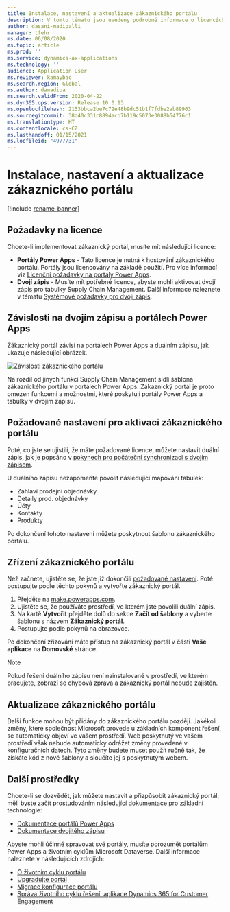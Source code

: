```yaml
---
title: Instalace, nastavení a aktualizace zákaznického portálu
description: V tomto tématu jsou uvedeny podrobné informace o licencích a pokyny k nastavení zákaznického portálu.
author: dasani-madipalli
manager: tfehr
ms.date: 06/08/2020
ms.topic: article
ms.prod: ''
ms.service: dynamics-ax-applications
ms.technology: ''
audience: Application User
ms.reviewer: kamaybac
ms.search.region: Global
ms.author: damadipa
ms.search.validFrom: 2020-04-22
ms.dyn365.ops.version: Release 10.0.13
ms.openlocfilehash: 2153bbca2be7c72e48b9dc51b1f7fdbe2ab89903
ms.sourcegitcommit: 38d40c331c8894acb7b119c5073e3088b54776c1
ms.translationtype: HT
ms.contentlocale: cs-CZ
ms.lasthandoff: 01/15/2021
ms.locfileid: "4977731"
---
```

# <a name="install-set-up-and-update-the-customer-portal"></a>Instalace, nastavení a aktualizace zákaznického portálu

[!include [rename-banner](~/includes/cc-data-platform-banner.md)]

## <a name="licensing-requirements"></a>Požadavky na licence

Chcete-li implementovat zákaznický portál, musíte mít následující licence:

- **Portály Power Apps** - Tato licence je nutná k hostování zákaznického portálu. Portály jsou licencovány na základě použití. Pro více informací viz [Licenční požadavky na portály Power Apps](https://docs.microsoft.com/power-platform/admin/powerapps-flow-licensing-faq#portals).
- **Dvojí zápis** - Musíte mít potřebné licence, abyste mohli aktivovat dvojí zápis pro tabulky Supply Chain Management. Další informace naleznete v tématu [Systémové požadavky pro dvojí zápis](../../fin-ops-core/dev-itpro/data-entities/dual-write/dual-write-system-req.md).

## <a name="dependencies-on-dual-write-and-power-apps-portals"></a>Závislosti na dvojím zápisu a portálech Power Apps

Zákaznický portál závisí na portálech Power Apps a duálním zápisu, jak ukazuje následující obrázek.

![Závislosti zákaznického portálu](media/customer-portal-elements.png "Závislosti zákaznického portálu")

Na rozdíl od jiných funkcí Supply Chain Management sídlí šablona zákaznického portálu v portálech Power Apps. Zákaznický portál je proto omezen funkcemi a možnostmi, které poskytují portály Power Apps a tabulky v dvojím zápisu.

## <a name="required-setup-to-enable-the-customer-portal"></a><a name="required-setup"></a>Požadované nastavení pro aktivaci zákaznického portálu

Poté, co jste se ujistili, že máte požadované licence, můžete nastavit duální zápis, jak je popsáno v [pokynech pro počáteční synchronizaci s dvojím zápisem](../../fin-ops-core/dev-itpro/data-entities/dual-write/initial-sync.md).

U duálního zápisu nezapomeňte povolit následující mapování tabulek:

- Záhlaví prodejní objednávky
- Detaily prod. objednávky
- Účty
- Kontakty
- Produkty

Po dokončení tohoto nastavení můžete poskytnout šablonu zákaznického portálu.

## <a name="provision-the-customer-portal"></a>Zřízení zákaznického portálu

Než začnete, ujistěte se, že jste již dokončili [požadované nastavení](#required-setup). Poté postupujte podle těchto pokynů a vytvořte zákaznický portál.

1. Přejděte na [make.powerapps.com](https://make.powerapps.com/).
2. Ujistěte se, že používáte prostředí, ve kterém jste povolili duální zápis.
3. Na kartě **Vytvořit** přejděte dolů do sekce **Začít od šablony** a vyberte šablonu s názvem **Zákaznický portál**.
4. Postupujte podle pokynů na obrazovce.

Po dokončení zřizování máte přístup na zákaznický portál v části **Vaše aplikace** na **Domovské** stránce.

> [!NOTE]
> Pokud řešení duálního zápisu není nainstalované v prostředí, ve kterém pracujete, zobrazí se chybová zpráva a zákaznický portál nebude zajištěn.

## <a name="update-the-customer-portal"></a>Aktualizace zákaznického portálu

Další funkce mohou být přidány do zákaznického portálu později. Jakékoli změny, které společnost Microsoft provede u základních komponent řešení, se automaticky objeví ve vašem prostředí. Web poskytnutý ve vašem prostředí však nebude automaticky odrážet změny provedené v konfiguračních datech. Tyto změny budete muset použít ručně tak, že získáte kód z nové šablony a sloučíte jej s poskytnutým webem.

## <a name="additional-resources"></a>Další prostředky

Chcete-li se dozvědět, jak můžete nastavit a přizpůsobit zákaznický portál, měli byste začít prostudováním následující dokumentace pro základní technologie:

- [Dokumentace portálů Power Apps](https://docs.microsoft.com/powerapps/maker/portals/overview)
- [Dokumentace dvojitého zápisu](../../fin-ops-core/dev-itpro/data-entities/dual-write/dual-write-home-page.md)

Abyste mohli účinně spravovat své portály, musíte porozumět portálům Power Apps a životním cyklům Microsoft Dataverse. Další informace naleznete v následujících zdrojích:

- [O životním cyklu portálu](https://docs.microsoft.com/powerapps/maker/portals/admin/portal-lifecycle)
- [Upgradujte portál](https://docs.microsoft.com/powerapps/maker/portals/admin/upgrade-portal)
- [Migrace konfigurace portálu](https://docs.microsoft.com/powerapps/maker/portals/admin/migrate-portal-configuration)
- [Správa životního cyklu řešení: aplikace Dynamics 365 for Customer Engagement](https://www.microsoft.com/download/details.aspx?id=57777)
